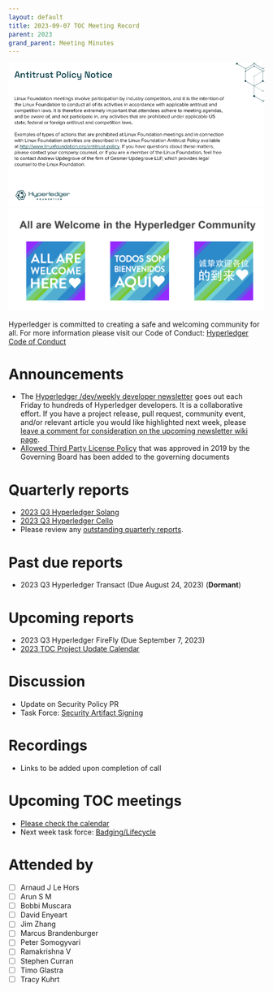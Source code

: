 ```yaml
---
layout: default
title: 2023-09-07 TOC Meeting Record
parent: 2023
grand_parent: Meeting Minutes
---
```

![Antitrust Policy Notice](../images/antitrust-policy-notice.png "Antitrust Policy Notice")
![All are Welcome in the Hyperledger Community](../images/all-are-welcome.png "All are Welcome in the Hyperledger Community")

Hyperledger is committed to creating a safe and welcoming community for all. For more information please visit our Code of Conduct: [Hyperledger Code of Conduct](https://toc.hyperledger.org/governing-documents/code-of-conduct.html)

# Announcements
* The [Hyperledger /dev/weekly developer newsletter](https://wiki.hyperledger.org/pages/viewpage.action?pageId=39618905) goes out each Friday to hundreds of Hyperledger developers. It is a collaborative effort. If you have a project release, pull request, community event, and/or relevant article you would like highlighted next week, please [leave a comment for consideration on the upcoming newsletter wiki page](https://wiki.hyperledger.org/display/DR/2023).
* [Allowed Third Party License Policy](https://toc.hyperledger.org/governing-documents/allowed-third-party-license-policy.html) that was approved in 2019 by the Governing Board has been added to the governing documents

# Quarterly reports
* [2023 Q3 Hyperledger Solang](https://github.com/hyperledger/toc/pull/157)
* [2023 Q3 Hyperledger Cello](https://github.com/hyperledger/toc/pull/160)
* Please review any [outstanding quarterly reports](https://github.com/hyperledger/toc/pulls?q=is%3Apr+is%3Aopen+label%3Aquarterly-report+user-review-requested%3A%40me).

# Past due reports
* 2023 Q3 Hyperledger Transact (Due August 24, 2023) (**Dormant**)

# Upcoming reports
* 2023 Q3 Hyperledger FireFly (Due September 7, 2023)
* [2023 TOC Project Update Calendar](../../project-reports/2023/2023-updates.md)

# Discussion
* Update on Security Policy PR
* Task Force: [Security Artifact Signing](https://github.com/hyperledger/toc/issues/49)

# Recordings
* Links to be added upon completion of call

# Upcoming TOC meetings
* [Please check the calendar](https://lists.hyperledger.org/g/toc/calendar)
* Next week task force: [Badging/Lifecycle](https://github.com/hyperledger/toc/issues/50)

# Attended by
* [ ] Arnaud J Le Hors
* [ ] Arun S M
* [ ] Bobbi Muscara
* [ ] David Enyeart
* [ ] Jim Zhang
* [ ] Marcus Brandenburger
* [ ] Peter Somogyvari
* [ ] Ramakrishna V
* [ ] Stephen Curran
* [ ] Timo Glastra
* [ ] Tracy Kuhrt
